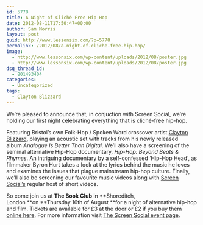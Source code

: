 ```yaml
---
id: 5778
title: A Night of Cliché-Free Hip-Hop
date: 2012-08-11T17:50:47+00:00
author: Sam Morris
layout: post
guid: http://www.lessonsix.com/?p=5778
permalink: /2012/08/a-night-of-cliche-free-hip-hop/
image:
  - http://www.lessonsix.com/wp-content/uploads/2012/08/poster.jpg
  - http://www.lessonsix.com/wp-content/uploads/2012/08/poster.jpg
dsq_thread_id:
  - 801493404
categories:
  - Uncategorized
tags:
  - Clayton Blizzard
---
```

We&#8217;re pleased to announce that, in conjuction with Screen Social, we&#8217;re holding our first night celebrating everything that is cliché-free hip-hop.

Featuring Bristol’s own Folk-Hop / Spoken Word crossover artist <a href="http://claytonblizzard.com/" target="_blank">Clayton Blizzard</a>, playing an acoustic set with tracks from his newly released album _Analogue Is Better Than Digital_. We’ll also have a screening of the seminal alternative Hip-Hop documentary, _Hip-Hop: Beyond Beats & Rhymes_. An intriguing documentary by a self-confessed ‘Hip-Hop Head’, as filmmaker Byron Hurt takes a look at the lyrics behind the music he loves and examines the issues that plague mainstream hip-hop culture. Finally, we&#8217;ll also be screening our favourite music videos along with [Screen Social&#8217;s](http://www.screensocial.com/) regular host of short videos.

So come join us at **The Book Club** in **Shoreditch, London **on **Thursday 16th of August **for a night of alternative hip-hop and film. Tickets are available for £3 at the door or £2 if you buy them [online here](http://screensocial11.eventbrite.com/). For more information visit [The Screen Social event page](http://www.screensocial.com/?portfolio_mod=screen-social-16-08-12-the-book-club).